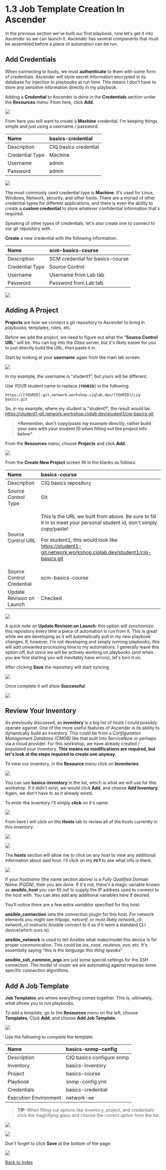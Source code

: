 ﻿# 1.3 Job Template Creation In Ascender

In the previous section we've built our first playbook, now let's get it into Ascender so we can launch it.  Ascender has several components that must be assembled before a piece of automation can be run.  

## Add Credentials
When connecting to hosts, we must **authenticate** to them with some form of credentials.  Ascender will store secret information encrypted in its database for injection to playbooks at run time.  This means I don't have to store any sensitive information directly in my playbook.

Adding a **Credential** to Ascender is done in the **Credentials** section under the **Resources** menu.  From here, click **Add**.

![](images/1.3/001.png)

From here you will want to create a **Machine** credential.  I'm keeping things simple and just using a username / password.

|Name|basics-credential|
| :- | :- |
|Description|CIQ basics credential|
|Credential Type|Machine|
|Username|admin|
|Password|admin|

![](images/1.3/002.png)

The most commonly used credential type is **Machine**.  It's used for Linux, Windows, Network, security, and other hosts.  There are a myriad of other credential types for different applications, and there is even the ability to create a **custom credential** to store whatever confidential information that's required.

Speaking of other types of credentials, let's also create one to connect to our git repository with.  

**Create** a new credential with the following information:

|Name|scm-basics-course|
| :- | :- |
|Description|SCM credential for basics-course|
|Credential Type|Source Control|
|Username|Username from Lab tab|
|Password|Password from Lab tab|

![](images/1.3/003.png)

## Adding A Project

**Projects** are how we connect a git repository to Ascender to bring in playbooks, templates, roles, etc.

Before we add the project, we need to figure out what the "**Source Control URL**" will be.  You can log into the Gitea server, but it's likely easier for you to just directly build the URL, then paste it in.  

Start by looking at your **username** again from the main lab screen:

![](images/1.3/004.jpeg)

In my example, the username is "student1", but yours will be different.

Use YOUR student name to replace **`[YOURID]`** in the following:

`https://[YOURID]-git.network.workshop.ciqlab.dev/[YOURID]/ciq-basics.git`

So, in my example, where my student is "student1", the result would be:  
<https://student1-git.network.workshop.ciqlab.dev/student1/ciq-basics.git>

> **\*Remember, don't copy/paste my example directly, rather build your own with your student ID when filling out the project info below\***

From the **Resources** menu, choose **Projects** and click **Add**.

![](images/1.3/005.png)


From the **Create New Project** screen fill in the blanks as follows:

|Name|basics-course|
| :- | :- |
|Description|CIQ basics repository|
|Source Control Type|Git|
|Source Control URL|<p>This is the URL we built from above.  Be sure to fill it in to meet your personal student id, don't simply copy/paste!</p><p></p><p>For student1, this would look like https://student1-git.network.workshop.ciqlab.dev/student1/ciq-basics.git</p>|
|Source Control Credential|scm-basics-course|
|Update Revision on Launch|Checked|

![](images/1.3/006.png)

A quick note on **Update Revision on Launch**: this option will synchronize this repository every time a piece of automation is run from it.  This is great while we are developing as it will automatically pull in my new playbook changes.  If, however, I'm not developing and simply running playbooks, this will add unwanted processing time to my automations.  I generally leave this option off, but since we will be actively working on playbooks (and when you are first starting you will inevitably have errors), let's turn it on.

After clicking **Save** the repository will start syncing.

![](images/1.3/007.png)

Once complete it will show **Successful**.

![](images/1.3/008.png)



## Review Your Inventory

As previously discussed, an **inventory** is a big list of hosts I could possibly operate against.  One of the more useful features of Ascender is its ability to dynamically build an inventory.  This could be from a *Configuration Management Database (CMDB)* like that built into ServiceNow or perhaps via a cloud provider.  For this workshop, we have already created / populated your inventory.  **This means no modifications are required, but let's look at the steps required to create one anyway.**

To view our inventory, in the **Resource** menu click on **Inventories**:

![](images/1.3/009.png)

You can see **basics-inventory** in the list, which is what we will use for this workshop.  If it didn't exist, we would click **Add**, and choose **Add Inventory**.  Again, we don't have to as it already exists.

To enter the inventory I'll simply **click** on it's name:

![](images/1.3/010.png)

From here I will click on the **Hosts** tab to review all of the hosts currently in this inventory:

![](images/1.3/011.png)

![](images/1.3/012.png)

The **hosts** section will allow me to click on any *host* to view any additional information about said host.  I'll click on my **rtr1** to see what info is there:

![](images/1.3/013.png)

If your *hostname* (the name section above) is a *Fully Qualified Domain Name (FQDN)*, then you are done.  If it's not, there's a magic variable known as **ansible\_host** you can fill out to supply the IP address used to connect to the host with.  You can also add any additional variables here if desired.

You'll notice there are a few extra *variables* specified for this host:

**ansible\_connection** sets the connection plugin for this host.  For network elements you might see *httpapi*, *netconf*, or most likely *network\_cli*.  *network\_cli* instructs Ansible connect to it as if it were a standard CLI device(which ours is).

**ansible\_network** is used to tell Ansible what make/model this device is for proper communication.  This could be *ios*, *nxox*, *routeros*, *eos*, etc.  It's essentially saying "*this is the language this thing speaks*"

**ansible\_ssh\_common\_args** are just some special settings for the SSH connection.  The model of router we are automating against requires some specific connection algorithms.

## Add A Job Template
**Job Templates** are where everything comes together.  This is, ultimately, what allows you to run playbooks.

To add a *template*, go to the **Resources** menu on the left, choose **Templates**, Click **Add**, and choose **Add Job Template**.

![](images/1.3/014.png)

Use the following to complete the template.

|Name|basics-snmp-config|
| :- | :- |
|Description|CIQ basics configure snmp|
|Inventory|basics-inventory|
|Project|basics-course|
|Playbook|snmp-config.yml|
|Credentials|basics-credential|
|Execution Environment|network-ee|

> **TIP:** When filling out options like inventory, project, and credentials click the magnifying glass and choose the correct option from the list.

![](images/1.3/015.png)

![](images/1.3/016.png)

Don't forget to click **Save** at the bottom of the page:

![](images/1.3/017.png)  

[Back to Index](/docs/)